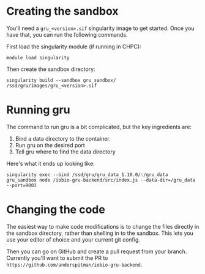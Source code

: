 # Creating the sandbox

You'll need a `gru_<version>.sif` singularity image to get started. Once you have that,
you can run the following commands.

First load the singularity module (if running in CHPC):

```
module load singularity
```

Then create the sandbox directory:


```
singularity build --sandbox gru_sandbox/ /ssd/gru/images/gru_<version>.sif
```


# Running gru

The command to run gru is a bit complicated, but the key ingredients are:

1. Bind a data directory to the container.
2. Run gru on the desired port
3. Tell gru where to find the data directory

Here's what it ends up looking like:

```
singularity exec --bind /ssd/gru/gru_data_1.10.0/:/gru_data gru_sandbox node /iobio-gru-backend/src/index.js --data-dir=/gru_data --port=9003
```


# Changing the code

The easiest way to make code modifications is to change the files directly
in the sandbox directory, rather than shelling in to the sandbox. This lets
you use your editor of choice and your current git config.

Then you can go on GitHub and create a pull request from your branch.
Currently you'll want to submit the PR to
`https://github.com/anderspitman/iobio-gru-backend`.
